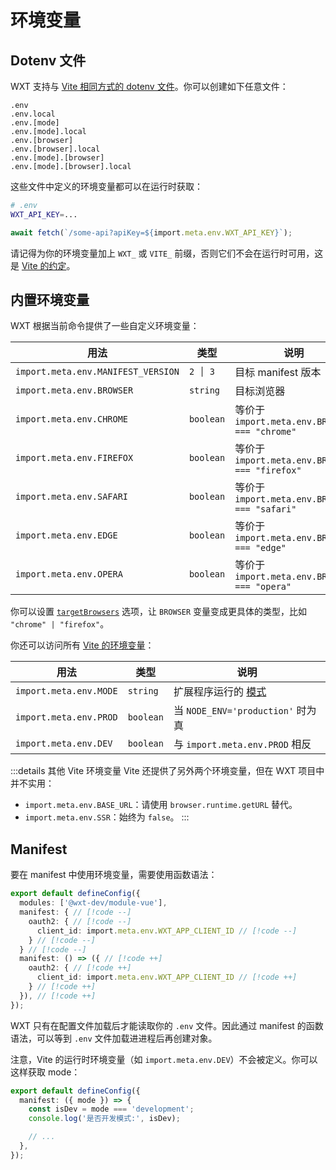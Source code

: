 # 环境变量

## Dotenv 文件

WXT 支持与 [Vite 相同方式的 dotenv 文件](https://vite.dev/guide/env-and-mode.html#env-files)。你可以创建如下任意文件：

```plaintext
.env
.env.local
.env.[mode]
.env.[mode].local
.env.[browser]
.env.[browser].local
.env.[mode].[browser]
.env.[mode].[browser].local
```

这些文件中定义的环境变量都可以在运行时获取：

```sh
# .env
WXT_API_KEY=...
```

```ts
await fetch(`/some-api?apiKey=${import.meta.env.WXT_API_KEY}`);
```

请记得为你的环境变量加上 `WXT_` 或 `VITE_` 前缀，否则它们不会在运行时可用，这是 [Vite 的约定](https://vite.dev/guide/env-and-mode.html#env-files)。

## 内置环境变量

WXT 根据当前命令提供了一些自定义环境变量：

| 用法                               | 类型      | 说明                                           |
| ---------------------------------- | --------- | ---------------------------------------------- |
| `import.meta.env.MANIFEST_VERSION` | `2 │ 3`   | 目标 manifest 版本                             |
| `import.meta.env.BROWSER`          | `string`  | 目标浏览器                                     |
| `import.meta.env.CHROME`           | `boolean` | 等价于 `import.meta.env.BROWSER === "chrome"`  |
| `import.meta.env.FIREFOX`          | `boolean` | 等价于 `import.meta.env.BROWSER === "firefox"` |
| `import.meta.env.SAFARI`           | `boolean` | 等价于 `import.meta.env.BROWSER === "safari"`  |
| `import.meta.env.EDGE`             | `boolean` | 等价于 `import.meta.env.BROWSER === "edge"`    |
| `import.meta.env.OPERA`            | `boolean` | 等价于 `import.meta.env.BROWSER === "opera"`   |

你可以设置 [`targetBrowsers`](/api/reference/wxt/interfaces/InlineConfig#targetbrowsers) 选项，让 `BROWSER` 变量变成更具体的类型，比如 `"chrome" | "firefox"`。

你还可以访问所有 [Vite 的环境变量](https://vite.dev/guide/env-and-mode.html#env-variables)：

| 用法                   | 类型      | 说明                                                       |
| ---------------------- | --------- | ---------------------------------------------------------- |
| `import.meta.env.MODE` | `string`  | 扩展程序运行的 [模式](/guide/essentials/config/build-mode) |
| `import.meta.env.PROD` | `boolean` | 当 `NODE_ENV='production'` 时为真                          |
| `import.meta.env.DEV`  | `boolean` | 与 `import.meta.env.PROD` 相反                             |

:::details 其他 Vite 环境变量
Vite 还提供了另外两个环境变量，但在 WXT 项目中并不实用：

- `import.meta.env.BASE_URL`：请使用 `browser.runtime.getURL` 替代。
- `import.meta.env.SSR`：始终为 `false`。
  :::

## Manifest

要在 manifest 中使用环境变量，需要使用函数语法：

```ts
export default defineConfig({
  modules: ['@wxt-dev/module-vue'],
  manifest: { // [!code --]
    oauth2: { // [!code --]
      client_id: import.meta.env.WXT_APP_CLIENT_ID // [!code --]
    } // [!code --]
  } // [!code --]
  manifest: () => ({ // [!code ++]
    oauth2: { // [!code ++]
      client_id: import.meta.env.WXT_APP_CLIENT_ID // [!code ++]
    } // [!code ++]
  }), // [!code ++]
});
```

WXT 只有在配置文件加载后才能读取你的 `.env` 文件。因此通过 manifest 的函数语法，可以等到 `.env` 文件加载进进程后再创建对象。

注意，Vite 的运行时环境变量（如 `import.meta.env.DEV`）不会被定义。你可以这样获取 mode：

```ts
export default defineConfig({
  manifest: ({ mode }) => {
    const isDev = mode === 'development';
    console.log('是否开发模式:', isDev);

    // ...
  },
});
```
